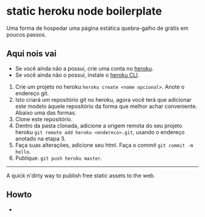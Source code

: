# static heroku node boilerplate

Uma forma de hospedar uma página estática quebra-galho de grátis em poucos passos.

## Aqui nois vai

* Se você ainda não a possui, crie uma conta no [heroku](https://heroku.com).
* Se você ainda não o possui, instale o [heroku CLI](https://devcenter.heroku.com/articles/heroku-cli).

1.  Crie um projeto no heroku `heroku create <nome opcional>`. Anote o endereço git.
2.  Isto criará um repositório git no heroku, agora você terá que adicionar este modelo àquele repositório da forma que melhor achar conveniente. Abaixo uma das formas.
3.  Clone este repositório.
4.  Dentro da pasta clonada, adicione a origem remota do seu projeto heroku `git remote add heroku <endereco>.git`, usando o endereço anotado na etapa 3.
5.  Faça suas alterações, adicione seu html. Faça o _commit_ `git commit -m hello`.
6.  Publique. `git push heroku master`.

---

A quick n'dirty way to publish free static assets to the web.

## Howto

*
